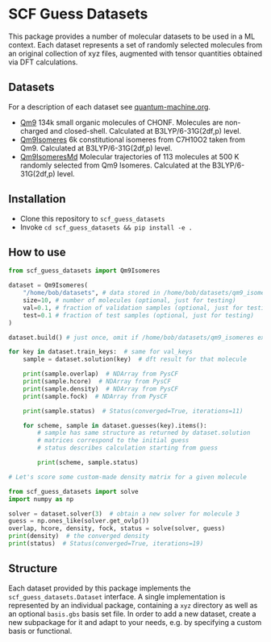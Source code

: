 # SCF Guess Datasets

This package provides a number of molecular datasets to be used in a ML context.
Each dataset represents a set of randomly selected molecules from an original
collection of xyz files, augmented with tensor quantities obtained via DFT
calculations.

## Datasets

For a description of each dataset see [quantum-machine.org](http://quantum-machine.org/datasets/).

- [Qm9](http://figshare.com/collections/Quantum_chemistry_structures_and_properties_of_134_kilo_molecules/978904) 134k small organic molecules of CHONF. Molecules are non-charged and closed-shell. Calculated at B3LYP/6-31G(2df,p) level.
- [Qm9Isomeres](http://figshare.com/collections/Quantum_chemistry_structures_and_properties_of_134_kilo_molecules/978904) 6k constitutional isomeres from C7H10O2 taken from Qm9. Calculated at B3LYP/6-31G(2df,p) level.
- [Qm9IsomeresMd](http://quantum-machine.org/data/c7o2h10_md.tar.gz) Molecular trajectories of 113 molecules at 500 K randomly selected from Qm9 Isomeres. Calculated at the B3LYP/6-31G(2df,p) level.

## Installation

- Clone this repository to `scf_guess_datasets`
- Invoke `cd scf_guess_datasets && pip install -e .`

## How to use

```python
from scf_guess_datasets import Qm9Isomeres

dataset = Qm9Isomeres(
    "/home/bob/datasets", # data stored in /home/bob/datasets/qm9_isomeres
    size=10, # number of molecules (optional, just for testing)
    val=0.1, # fraction of validation samples (optional, just for testing)
    test=0.1 # fraction of test samples (optional, just for testing)
)

dataset.build() # just once, omit if /home/bob/datasets/qm9_isomeres exists

for key in dataset.train_keys:  # same for val_keys
    sample = dataset.solution(key)  # dft result for that molecule

    print(sample.overlap)  # NDArray from PysCF
    print(sample.hcore)  # NDArray from PysCF
    print(sample.density)  # NDArray from PysCF
    print(sample.fock)  # NDArray from PysCF

    print(sample.status)  # Status(converged=True, iterations=11)

    for scheme, sample in dataset.guesses(key).items():
        # sample has same structure as returned by dataset.solution
        # matrices correspond to the initial guess
        # status describes calculation starting from guess

        print(scheme, sample.status)

# Let's score some custom-made density matrix for a given molecule

from scf_guess_datasets import solve
import numpy as np

solver = dataset.solver(3)  # obtain a new solver for molecule 3
guess = np.ones_like(solver.get_ovlp())
overlap, hcore, density, fock, status = solve(solver, guess)
print(density)  # the converged density
print(status)  # Status(converged=True, iterations=19)
```

## Structure

Each dataset provided by this package implements the `scf_guess_datasets.Dataset`
interface. A single implementation is represented by an individual package,
containing a `xyz` directory  as well as an optional `basis.gbs` basis set file.
In order to add a new dataset, create a new subpackage for it and adapt to your
needs, e.g. by specifying a custom basis or functional.